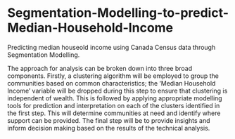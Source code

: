 # Segmentation-Modelling-to-predict-Median-Household-Income

Predicting median houseold income using Canada Census data through Segmentation Modelling.

The approach for analysis can be broken down into three broad components. 
Firstly, a clustering algorithm will be employed to group the communities based on common characteristics; the ‘Median Household Income’ variable will be dropped during this step to ensure that clustering  is  independent  of  wealth.  This  is  followed  by  applying  appropriate  modelling  tools  for prediction  and  interpretation  on  each  of  the  clusters  identified  in  the  first  step.  This  will  determine communities at need and identify where support can be provided. The final step will be to provide insights and inform decision making based on the results of the technical analysis.
